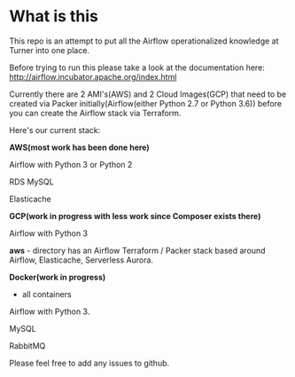 # What is this

This repo is an attempt to put all the Airflow operationalized knowledge at Turner into one place.  

Before trying to run this please take a look at the documentation here:  http://airflow.incubator.apache.org/index.html

Currently there are 2 AMI's(AWS) and 2 Cloud Images(GCP) that need to be created via Packer initially(Airflow(either Python 2.7 or Python 3.6)) before you can create the Airflow stack via Terraform.  

Here's our current stack:

**AWS(most work has been done here)**

Airflow with Python 3 or Python 2

RDS MySQL

Elasticache

**GCP(work in progress with less work since Composer exists there)**

Airflow with Python 3

**aws** -  directory has an Airflow Terraform / Packer stack based around Airflow, Elasticache, Serverless Aurora.

**Docker(work in progress)**

- all containers

Airflow with Python 3.

MySQL

RabbitMQ

Please feel free to add any issues to github.
